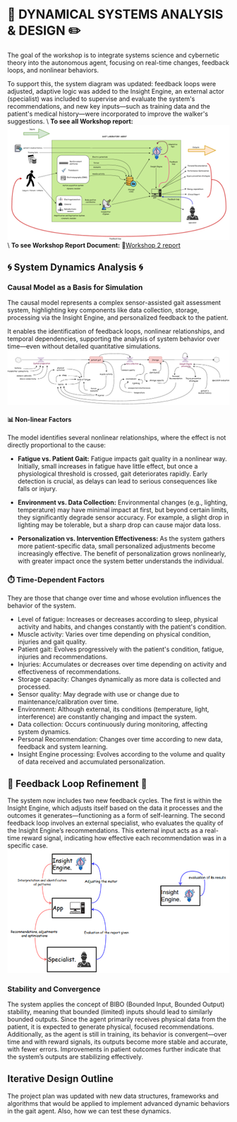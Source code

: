 # 🤖 DYNAMICAL SYSTEMS ANALYSIS & DESIGN ✏️
The goal of the workshop is to integrate systems science and cybernetic theory into the autonomous agent, focusing on real-time changes, feedback loops, and nonlinear behaviors. <br>

To support this, the system diagram was updated: feedback loops were adjusted, adaptive logic was added to the Insight Engine, an external actor (specialist) was included to supervise and evaluate the system's recommendations, and new key inputs—such as training data and the patient's medical history—were incorporated to improve the walker's suggestions. \\
**To see all Workshop report:**
![System_diagram_v2](diagrams/system_diagram.png)
\\
**To see Workshop Report Document:**
📍[Workshop 2 report](Workshop_2_report.pdf)
## 🌀 System Dynamics Analysis 🌀
### Causal Model as a Basis for Simulation
The causal model represents a complex sensor-assisted gait assessment system, highlighting key components like data collection, storage, processing via the Insight Engine, and personalized feedback to the patient.<br>

It enables the identification of feedback loops, nonlinear relationships, and temporal dependencies, supporting the analysis of system behavior over time—even without detailed quantitative simulations.
![Feedback_loop_InightEngine](diagrams/causal_diagram.png)
#### 📊 Non-linear Factors
The model identifies several nonlinear relationships, where the effect is not directly proportional to the cause:

- **Fatigue vs. Patient Gait:**
Fatigue impacts gait quality in a nonlinear way. Initially, small increases in fatigue have little effect, but once a physiological threshold is crossed, gait deteriorates rapidly. Early detection is crucial, as delays can lead to serious consequences like falls or injury.

- **Environment vs. Data Collection:**
Environmental changes (e.g., lighting, temperature) may have minimal impact at first, but beyond certain limits, they significantly degrade sensor accuracy. For example, a slight drop in lighting may be tolerable, but a sharp drop can cause major data loss.

- **Personalization vs. Intervention Effectiveness:**
As the system gathers more patient-specific data, small personalized adjustments become increasingly effective. The benefit of personalization grows nonlinearly, with greater impact once the system better understands the individual.



### ⏱️ Time-Dependent Factors
They are those that change over time and whose evolution influences the behavior of the system.

- Level of fatigue: Increases or decreases according to sleep, physical activity and habits, and changes constantly with the patient's condition.
- Muscle activity: Varies over time depending on physical condition, injuries and gait quality.
- Patient gait: Evolves progressively with the patient's condition, fatigue, injuries and recommendations.
- Injuries: Accumulates or decreases over time depending on activity and effectiveness of recommendations.
- Storage capacity: Changes dynamically as more data is collected and processed.
- Sensor quality: May degrade with use or change due to maintenance/calibration over time.
- Environment: Although external, its conditions (temperature, light, interference) are constantly changing and impact the system.
- Data collection: Occurs continuously during monitoring, affecting system dynamics.
- Personal Recommendation: Changes over time according to new data, feedback and system learning.
- Insight Engine processing: Evolves according to the volume and quality of data received and accumulated personalization.

## 🔄 Feedback Loop Refinement 🔄
The system now includes two new feedback cycles. The first is within the Insight Engine, which adjusts itself based on the data it processes and the outcomes it generates—functioning as a form of self-learning. The second feedback loop involves an external specialist, who evaluates the quality of the Insight Engine’s recommendations. This external input acts as a real-time reward signal, indicating how effective each recommendation was in a specific case.<br>
![Feedback_loop_InightEngine](diagrams/feedback_loops.png)

### Stability and Convergence
The system applies the concept of BIBO (Bounded Input, Bounded Output) stability, meaning that bounded (limited) inputs should lead to similarly bounded outputs. Since the agent primarily receives physical data from the patient, it is expected to generate physical, focused recommendations. Additionally, as the agent is still in training, its behavior is convergent—over time and with reward signals, its outputs become more stable and accurate, with fewer errors. Improvements in patient outcomes further indicate that the system’s outputs are stabilizing effectively. <br>

## Iterative Design Outline
The project plan was updated with new data structures, frameworks and algorithms that would be applied to implement advanced dynamic behaviors in the gait agent. Also, how we can test these dynamics. <br>
